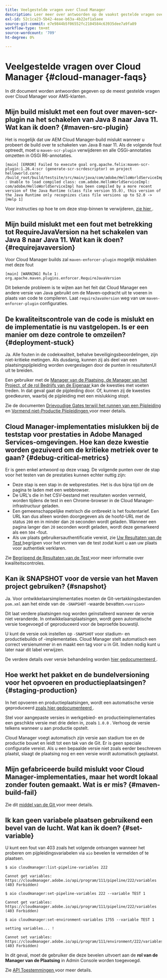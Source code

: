 ```yaml
---
title: Veelgestelde vragen over Cloud Manager
description: Leer meer over antwoorden op de vaakst gestelde vragen over Cloud Manager voor AMS-klanten.
exl-id: 52c1ca23-5b42-4eae-b63a-4b22ef1a5aee
source-git-commit: e7e9844b5f06552fc2104584c63935dee7a9fa89
workflow-type: tm+mt
source-wordcount: '709'
ht-degree: 0%

---
```



# Veelgestelde vragen over Cloud Manager {#cloud-manager-faqs}

In dit document worden antwoorden gegeven op de meest gestelde vragen over Cloud Manager voor AMS-klanten.

<!-- 
## Is it possible to use Java 11 with Cloud Manager builds? {#java-11}

Yes. You need to add the `maven-toolchains-plugin` with the correct settings for Java 11.

* This process is documented [here](/help/getting-started/using-the-wizard.md).
* For an example, see the [WKND sample project code](https://github.com/adobe/aem-guides-wknd/commit/6cb5238cb6b932735dcf91b21b0d835ae3a7fe75). -->

## Mijn build mislukt met een fout over maven-scr-plugin na het schakelen van Java 8 naar Java 11. Wat kan ik doen? {#maven-src-plugin}

Het is mogelijk dat uw AEM Cloud Manager-build mislukt wanneer u probeert de build over te schakelen van Java 8 naar 11. Als de volgende fout optreedt, moet u `maven-scr-plugin` verwijderen en alle OSGi-annotaties omzetten in OSGi R6-annotaties.

```text
[main] [ERROR] Failed to execute goal org.apache.felix:maven-scr-plugin:1.26.4:scr (generate-scr-scrdescriptor) on project helloworld.core: /build_root/build/testsite/src/main/java/com/adobe/HelloWorldServiceImpl.java : Unable to load compiled class: com.adobe.HelloWorldServiceImpl: com/adobe/HelloWorldServiceImpl has been compiled by a more recent version of the Java Runtime (class file version 55.0), this version of the Java Runtime only recognizes class file versions up to 52.0 -> [Help 1]
```

Voor instructies op hoe te om deze stop-binnen te verwijderen, [ zie hier ](https://cqdump.joerghoh.de/2019/01/03/from-scr-annotations-to-osgi-annotations/).

## Mijn build mislukt met een fout met betrekking tot RequireJavaVersion na het schakelen van Java 8 naar Java 11. Wat kan ik doen? {#requirejavaversion}

Voor Cloud Manager builds zal `maven-enforcer-plugin` mogelijk mislukken met deze fout

```text
[main] [WARNING] Rule 1: org.apache.maven.plugins.enforcer.RequireJavaVersion
```

Dit bekende probleem is te wijten aan het feit dat Cloud Manager een andere versie van Java gebruikt om de Maven-opdracht uit te voeren in plaats van code te compileren. Laat `requireJavaVersion` weg van uw `maven-enforcer-plugin` configuraties.

## De kwaliteitscontrole van de code is mislukt en de implementatie is nu vastgelopen. Is er een manier om deze controle te omzeilen? {#deployment-stuck}

Ja. Alle fouten in de codekwaliteit, behalve beveiligingsbeoordelingen, zijn niet-kritieke metingen. Als dusdanig, kunnen zij als deel van een plaatsingspijpleiding worden overgeslagen door de punten in resultatenUI uit te breiden.

Een gebruiker met de [ Manager van de Plaatsing, de Manager van het Project, of de rol Bedrijfs van de Eigenaar ](/help/requirements/users-and-roles.md#role-definitions) kan de kwesties met voeten treden. In dat geval gaat de pijpleiding door. Of, kunnen zij de kwesties goedkeuren, waarbij de pijpleiding met een mislukking stopt.

Zie de documenten [ Drievoudige Gates terwijl het runnen van een Pijpleiding ](/help/using/code-quality-testing.md#three-tier-gates-while-running-a-pipeline) en [ Vormend niet-Productie Pijpleidingen ](/help/using/non-production-pipelines.md#understanding-the-flow) voor meer details.

## Cloud Manager-implementaties mislukken bij de teststap voor prestaties in Adobe Managed Services-omgevingen. Hoe kan deze kwestie worden gezuiverd om de kritieke metriek over te gaan? {#debug-critical-metrics}

Er is geen enkel antwoord op deze vraag. De volgende punten over de stap voor het testen van de prestaties kunnen echter nuttig zijn:

* Deze stap is een stap in de webprestaties. Het is dus bijna tijd om de pagina te laden met een webbrowser.
* De URL&#39;s die in het CSV-bestand met resultaten worden vermeld, worden tijdens de test in een Chrome-browser in de Cloud Manager-infrastructuur geladen.
* Een gemeenschappelijke metrisch die ontbreekt is het foutentarief. Een URL kan dus alleen worden doorgegeven als de hoofd-URL met de status `200` en in minder dan `20` seconden wordt geladen. Wanneer een pagina langer dan `20` seconden wordt geladen, wordt deze gemarkeerd als een `504` -fout.
* Als uw plaats gebruikersauthentificatie vereist, zie [ Uw Resultaten van de Test ](/help/using/code-quality-testing.md#authenticated-performance-testing) begrijpen voor het vormen van de test zodat kunt u aan uw plaats voor authentiek verklaren.

Zie [ Begrijpend de Resultaten van de Test ](/help/using/code-quality-testing.md) voor meer informatie over kwaliteitscontroles.

## Kan ik SNAPSHOT voor de versie van het Maven project gebruiken? {#snapshot}

Ja. Voor ontwikkelaarsimplementaties moeten de Git-vertakkingsbestanden `pom.xml` aan het einde van de `-SNAPSHOT` -waarde bevatten.`<version>`

Dit laat verdere plaatsingen nog worden geïnstalleerd wanneer de versie niet veranderde. In ontwikkelaarsplaatsingen, wordt geen automatische versie toegevoegd of geproduceerd voor de beproefde bouwstijl.

U kunt de versie ook instellen op `-SNAPSHOT` voor stadium- en productiebuilds of -implementaties. Cloud Manager stelt automatisch een correct versienummer in en maakt een tag voor u in Git. Indien nodig kunt u later naar dit label verwijzen.

De verdere details over versie behandeling worden [ hier gedocumenteerd ](https://experienceleague.adobe.com/en/docs/experience-manager-cloud-service/content/implementing/using-cloud-manager/managing-code/project-version-handling).

## Hoe werkt het pakket en de bundelversioning voor het opvoeren en productieplaatsingen? {#staging-production}

In het opvoeren en productieplaatsingen, wordt een automatische versie geproduceerd [ zoals hier gedocumenteerd ](/help/managing-code/maven-project-version.md).

Stel voor aangepaste versies in werkgebied- en productieimplementaties een geschikte versie met drie delen in, zoals `1.0.0` . Verhoog de versie telkens wanneer u aan productie opstelt.

Cloud Manager voegt automatisch zijn versie aan stadium toe en de productie bouwt en leidt tot een tak van de Git. Er is geen speciale configuratie vereist. Als u een bepaalde versie niet zoals eerder beschreven plaatst, slaagt de plaatsing nog en een versie wordt automatisch geplaatst.

## Mijn gefabriceerde build mislukt voor Cloud Manager-implementaties, maar het wordt lokaal zonder fouten gemaakt. Wat is er mis? {#maven-build-fail}

Zie dit [ middel van de Git ](https://github.com/cqsupport/cloud-manager/blob/main/cm-build-step-fails.md) voor meer details.

## Ik kan geen variabele plaatsen gebruikend een bevel van de lucht. Wat kan ik doen? {#set-variable}

U kunt een fout van 403 zoals het volgende ontvangen wanneer het proberen om pijpleidingsvariabelen via `aio` bevelen te vermelden of te plaatsen.

```shell
$ aio cloudmanager:list-pipeline-variables 222

Cannot get variables: https://cloudmanager.adobe.io/api/program/111/pipeline/222/variables (403 Forbidden)

$ aio cloudmanager:set-pipeline-variables 222 --variable TEST 1

Cannot get variables: https://cloudmanager.adobe.io/api/program/111/pipeline/222/variables (403 Forbidden)

$ aio cloudmanager:set-environment-variables 1755 --variable TEST 1

setting variables... !

Cannot set variables: https://cloudmanager.adobe.io/api/program/111/environment/222/variables (403 Forbidden)
```

In dit geval, moet de gebruiker die deze bevelen uitvoert aan de **rol van de Manager van de Plaatsing** in Admin Console worden toegevoegd.

Zie [ API Toestemmingen ](https://developer.adobe.com/experience-cloud/cloud-manager/guides/getting-started/permissions/) voor meer details.
